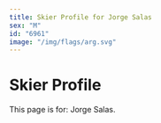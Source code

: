 ```yaml
---
title: Skier Profile for Jorge Salas
sex: "M"
id: "6961"
image: "/img/flags/arg.svg" 
---
```


# Skier Profile

This page is for: Jorge Salas.
    